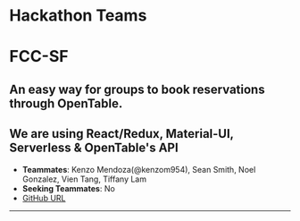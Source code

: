 # Hackathon Teams
 
# FCC-SF

## An easy way for groups to book reservations through OpenTable.
## We are using React/Redux, Material-UI, Serverless & OpenTable's API

* **Teammates**: Kenzo Mendoza(@kenzom954), Sean Smith, Noel Gonzalez, Vien Tang, Tiffany Lam
* **Seeking Teammates**: No
* [GitHub URL](https://github.com/sfcodecamp/reserve.io)

***
